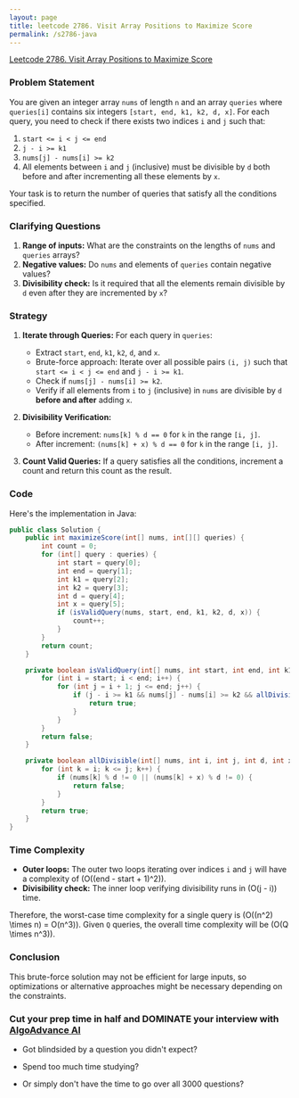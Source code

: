 ```yaml
---
layout: page
title: leetcode 2786. Visit Array Positions to Maximize Score
permalink: /s2786-java
---
```

[Leetcode 2786. Visit Array Positions to Maximize Score](https://algoadvance.github.io/algoadvance/l2786)
### Problem Statement
You are given an integer array `nums` of length `n` and an array `queries` where `queries[i]` contains six integers `[start, end, k1, k2, d, x]`. For each query, you need to check if there exists two indices `i` and `j` such that:
1. `start <= i < j <= end`
2. `j - i >= k1`
3. `nums[j] - nums[i] >= k2`
4. All elements between `i` and `j` (inclusive) must be divisible by `d` both before and after incrementing all these elements by `x`.

Your task is to return the number of queries that satisfy all the conditions specified.

### Clarifying Questions
1. **Range of inputs:** What are the constraints on the lengths of `nums` and `queries` arrays?
2. **Negative values:** Do `nums` and elements of `queries` contain negative values?
3. **Divisibility check:** Is it required that all the elements remain divisible by `d` even after they are incremented by `x`?

### Strategy
1. **Iterate through Queries:** For each query in `queries`:
   - Extract `start`, `end`, `k1`, `k2`, `d`, and `x`.
   - Brute-force approach: Iterate over all possible pairs `(i, j)` such that `start <= i < j <= end` and `j - i >= k1`.
   - Check if `nums[j] - nums[i] >= k2`.
   - Verify if all elements from `i` to `j` (inclusive) in `nums` are divisible by `d` **before and after** adding `x`.

2. **Divisibility Verification:**
   - Before increment: `nums[k] % d == 0` for `k` in the range `[i, j]`.
   - After increment: `(nums[k] + x) % d == 0` for `k` in the range `[i, j]`.

3. **Count Valid Queries:** If a query satisfies all the conditions, increment a count and return this count as the result.

### Code
Here's the implementation in Java:

```java
public class Solution {
    public int maximizeScore(int[] nums, int[][] queries) {
        int count = 0;
        for (int[] query : queries) {
            int start = query[0];
            int end = query[1];
            int k1 = query[2];
            int k2 = query[3];
            int d = query[4];
            int x = query[5];
            if (isValidQuery(nums, start, end, k1, k2, d, x)) {
                count++;
            }
        }
        return count;
    }

    private boolean isValidQuery(int[] nums, int start, int end, int k1, int k2, int d, int x) {
        for (int i = start; i < end; i++) {
            for (int j = i + 1; j <= end; j++) {
                if (j - i >= k1 && nums[j] - nums[i] >= k2 && allDivisible(nums, i, j, d, x)) {
                    return true;
                }
            }
        }
        return false;
    }

    private boolean allDivisible(int[] nums, int i, int j, int d, int x) {
        for (int k = i; k <= j; k++) {
            if (nums[k] % d != 0 || (nums[k] + x) % d != 0) {
                return false;
            }
        }
        return true;
    }
}
```

### Time Complexity
- **Outer loops:** The outer two loops iterating over indices `i` and `j` will have a complexity of \(O((end - start + 1)^2)\).
- **Divisibility check:** The inner loop verifying divisibility runs in \(O(j - i)\) time.

Therefore, the worst-case time complexity for a single query is \(O((n^2) \times n) = O(n^3)\). Given `Q` queries, the overall time complexity will be \(O(Q \times n^3)\).

### Conclusion
This brute-force solution may not be efficient for large inputs, so optimizations or alternative approaches might be necessary depending on the constraints.


### Cut your prep time in half and DOMINATE your interview with [AlgoAdvance AI](https://algoAdvance.com)

- Got blindsided by a question you didn't expect?

- Spend too much time studying?

- Or simply don't have the time to go over all 3000 questions?


